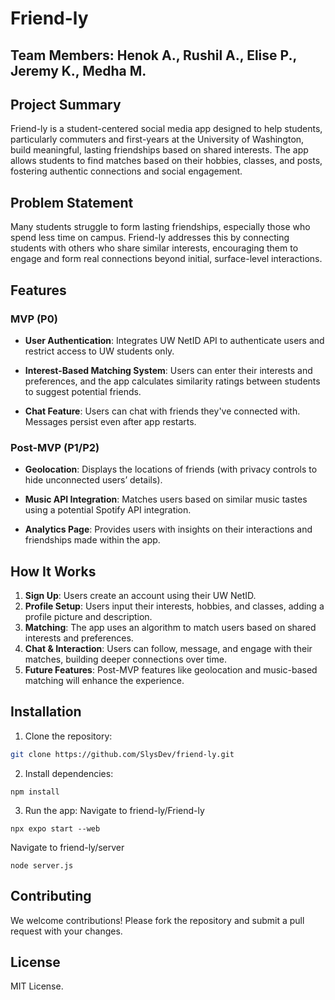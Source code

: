# Friend-ly

## Team Members: Henok A., Rushil A., Elise P., Jeremy K., Medha M.

## Project Summary

Friend-ly is a student-centered social media app designed to help students, particularly commuters and first-years at the University of Washington, build meaningful, lasting friendships based on shared interests. The app allows students to find matches based on their hobbies, classes, and posts, fostering authentic connections and social engagement.

## Problem Statement

Many students struggle to form lasting friendships, especially those who spend less time on campus. Friend-ly addresses this by connecting students with others who share similar interests, encouraging them to engage and form real connections beyond initial, surface-level interactions.

## Features

### MVP (P0)

-   **User Authentication**: Integrates UW NetID API to authenticate users and restrict access to UW students only.

-   **Interest-Based Matching System**: Users can enter their interests and preferences, and the app calculates similarity ratings between students to suggest potential friends.

-   **Chat Feature**: Users can chat with friends they've connected with. Messages persist even after app restarts.

### Post-MVP (P1/P2)

-   **Geolocation**: Displays the locations of friends (with privacy controls to hide unconnected users’ details).

-   **Music API Integration**: Matches users based on similar music tastes using a potential Spotify API integration.

-   **Analytics Page**: Provides users with insights on their interactions and friendships made within the app.

## How It Works

1. **Sign Up**: Users create an account using their UW NetID.
2. **Profile Setup**: Users input their interests, hobbies, and classes, adding a profile picture and description.
3. **Matching**: The app uses an algorithm to match users based on shared interests and preferences.
4. **Chat & Interaction**: Users can follow, message, and engage with their matches, building deeper connections over time.
5. **Future Features**: Post-MVP features like geolocation and music-based matching will enhance the experience.

## Installation

1. Clone the repository:

```bash
git clone https://github.com/SlysDev/friend-ly.git
```
2.	Install dependencies:
```
npm install
```
3.	Run the app: Navigate to friend-ly/Friend-ly
```
npx expo start --web
```
Navigate to friend-ly/server
```
node server.js
```

## Contributing

We welcome contributions! Please fork the repository and submit a pull request with your changes.

## License

MIT License.
